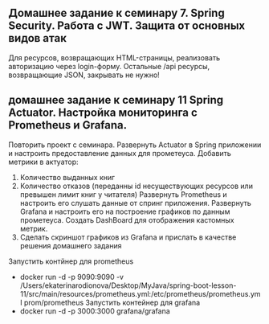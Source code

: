 ## Домашнее задание к семинару 7. Spring Security. Работа с JWT. Защита от основных видов атак
Для ресурсов, возвращающих HTML-страницы, реализовать авторизацию через login-форму.
Остальные /api ресурсы, возвращающие JSON, закрывать не нужно!

## домашнее задание к семинару 11 Spring Actuator. Настройка мониторинга с Prometheus и Grafana.
Повторить проект с семинара.
Развернуть Actuator в Spring приложении и настроить предоставление данных для прометеуса.
Добавить метрики в актуатор:
1. Количество выданных книг 
2. Количество отказов (переданны id несуществующих ресурсов или превышен лимит книг у читателя)
      Развернуть Prometheus и настроить его слушать данные от спринг приложения.
      Развернуть Grafana и настроить его на построение графиков по данным прометеуса. 
      Создать DashBoard для отображения кастомных метрик. 
3. Сделать скриншот графиков из Grafana и прислать в качестве решения домашнего задания


Запустить контйнер для prometheus
- docker run -d -p 9090:9090 -v /Users/ekaterinarodionova/Desktop/MyJava/spring-boot-lesson-11/src/main/resources/prometheus.yml:/etc/prometheus/prometheus.yml prom/prometheus
  Запустить контейнер для grafana
- docker run -d -p 3000:3000 grafana/grafana
